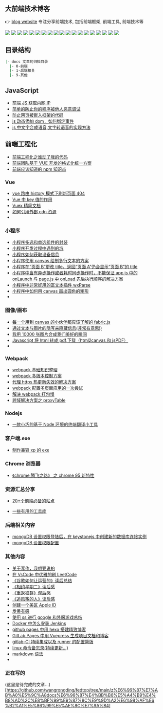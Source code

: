 ## 大前端技术博客

👉 [blog website](https://www.fedtop.com) 专注分享前端技术, 包括前端框架, 前端工具, 前端技术等

![](https://img.shields.io/badge/-Nodejs-43853d?style=flat-square&logo=Node.js&logoColor=white) ![](https://img.shields.io/badge/-WebRTC-008000?style=flat-square&logo=WebRTC&labelColor=90EE90&color=fff) ![](https://img.shields.io/badge/-JavaScript-e5cd0c?style=flat-square&logo=JavaScript&labelColor=f7df1e&logoColor=000) ![](https://img.shields.io/badge/-TypeScript-3178C6?style=flat-square&logo=TypeScript&logoColor=white&color=blue) ![](https://img.shields.io/badge/-Vue.js-29beb0?style=flat-square&logo=vue.js&labelColor=ffffff&color=4FC08D) ![](https://img.shields.io/badge/-React-29beb0?style=flat-square&logo=React&labelColor=ffffff&color=61DAFB) ![](https://img.shields.io/badge/-WebPack-1C78C0?style=flat-square&logo=WebPack&logoColor=white) ![](https://img.shields.io/badge/-Electron-white?style=flat-square&logo=electron&logoColor=white&color=47848F) ![](https://img.shields.io/badge/-Three.js-000000?style=flat-square&logo=Three.js) ![](https://img.shields.io/badge/-MiniProgram-008000?style=flat-square&logo=WeChat&labelColor=fff&color=07C160) ![](https://img.shields.io/badge/-NPM-CB3837?style=flat-square&logo=npm&logoColor=white) ![](https://img.shields.io/badge/-Github_Actions-2088FF?style=flat-square&logo=github-actions&logoColor=white) [![](https://img.shields.io/badge/-Gist-black?style=flat-square&logo=GitHub&labelColor=blue&color=fff&logoColor=fff)](https://gist.github.com/wangrongding) ![](https://img.shields.io/badge/-Tampermonkey-black?style=flat-square&logo=Tampermonkey&labelColor=black&color=00485B) ![](https://img.shields.io/badge/-KaliLinux-white?style=flat-square&logo=KaliLinux&logoColor=white&color=blue) ![](https://img.shields.io/badge/-MySQL-white?style=flat-square&logo=MySQL&logoColor=white&color=fff&labelColor=4479A1) ![](https://img.shields.io/badge/-CodePen-white?style=flat-square&logo=CodePen&logoColor=white&color=000) ![](https://img.shields.io/badge/-Jenkins-white?style=flat-square&logo=Jenkins&labelColor=D24939&color=white&logoColor=white) ![](https://img.shields.io/badge/-Docker-white?style=flat-square&logo=Docker&labelColor=2496ED&color=2496ED&logoColor=white)

## 目录结构

```sh
|- docs 文章的归档目录
  |- 0-前端
  |- 1-后端相关
  |- 9-其他
```

## JavaScript

- [前端 JS 获取内网 IP](docs/0-%E5%89%8D%E7%AB%AF/%E5%89%8D%E7%AB%AFJS%E8%8E%B7%E5%8F%96%E5%86%85%E7%BD%91IP.md)
- [简单的防止你的程序被他人恶意调试](docs/0-%E5%89%8D%E7%AB%AF/%E7%AE%80%E5%8D%95%E7%9A%84%E9%98%B2%E6%AD%A2%E4%BD%A0%E7%9A%84%E7%A8%8B%E5%BA%8F%E8%A2%AB%E4%BB%96%E4%BA%BA%E6%81%B6%E6%84%8F%E8%B0%83%E8%AF%95.md)
- [防止网页被嵌入框架的代码](docs/0-%E5%89%8D%E7%AB%AF/%E9%98%B2%E6%AD%A2%E7%BD%91%E9%A1%B5%E8%A2%AB%E5%B5%8C%E5%85%A5%E6%A1%86%E6%9E%B6%E7%9A%84%E4%BB%A3%E7%A0%81.md)
- [js 动态添加 dom，如何绑定事件](docs/0-%E5%89%8D%E7%AB%AF/js%E5%8A%A8%E6%80%81%E6%B7%BB%E5%8A%A0dom%EF%BC%8C%E5%A6%82%E4%BD%95%E7%BB%91%E5%AE%9A%E4%BA%8B%E4%BB%B6.md)
- [js 中文字合成语音,文字转语音的实现方法](docs/0-%E5%89%8D%E7%AB%AF/js%E4%B8%AD%E6%96%87%E5%AD%97%E5%90%88%E6%88%90%E8%AF%AD%E9%9F%B3,%E6%96%87%E5%AD%97%E8%BD%AC%E8%AF%AD%E9%9F%B3%E7%9A%84%E5%AE%9E%E7%8E%B0%E6%96%B9%E6%B3%95.md)

## 前端工程化

- [前端工程化之谁动了我的代码](docs/0-%E5%89%8D%E7%AB%AF/%E5%89%8D%E7%AB%AF%E5%B7%A5%E7%A8%8B%E5%8C%96%E4%B9%8B%E8%B0%81%E5%8A%A8%E4%BA%86%E6%88%91%E7%9A%84%E4%BB%A3%E7%A0%81.md)
- [前端团队基于 VUE 开发的格式化统一方案](docs/0-%E5%89%8D%E7%AB%AF/%E5%89%8D%E7%AB%AF%E5%9B%A2%E9%98%9F%E5%9F%BA%E4%BA%8EVUE%E5%BC%80%E5%8F%91%E7%9A%84%E6%A0%BC%E5%BC%8F%E5%8C%96%E7%BB%9F%E4%B8%80%E6%96%B9%E6%A1%88.md)
- [前端应该知道的 npm 知识点](docs/0-%E5%89%8D%E7%AB%AF/%E5%89%8D%E7%AB%AF%E5%BA%94%E8%AF%A5%E7%9F%A5%E9%81%93%E7%9A%84npm%E7%9F%A5%E8%AF%86%E7%82%B9.md)

### Vue

- [vue 路由 history 模式下刷新页面 404](docs/0-%E5%89%8D%E7%AB%AF/vue%E8%B7%AF%E7%94%B1history%E6%A8%A1%E5%BC%8F%E4%B8%8B%E5%88%B7%E6%96%B0%E9%A1%B5%E9%9D%A2404.md)
- [Vue 中 key 值的作用](docs/0-%E5%89%8D%E7%AB%AF/Vue%E4%B8%ADkey%E5%80%BC%E7%9A%84%E4%BD%9C%E7%94%A8.md)
- [Vuex 精简文档](docs/0-%E5%89%8D%E7%AB%AF/Vuex%E7%B2%BE%E7%AE%80%E6%96%87%E6%A1%A3.md)
- [如何引用外部 cdn 资源](docs/0-%E5%89%8D%E7%AB%AF/%E5%A6%82%E4%BD%95%E5%BC%95%E7%94%A8%E5%A4%96%E9%83%A8cdn%E8%B5%84%E6%BA%90.md)
-

### 小程序

- [小程序多选和单选组件的封装](docs/0-%E5%89%8D%E7%AB%AF/%E5%B0%8F%E7%A8%8B%E5%BA%8F%E5%A4%9A%E9%80%89%E5%92%8C%E5%8D%95%E9%80%89%E7%BB%84%E4%BB%B6%E7%9A%84%E5%B0%81%E8%A3%85.md)
- [小程序开发过程中遇到的坑](docs/0-%E5%89%8D%E7%AB%AF/%E5%B0%8F%E7%A8%8B%E5%BA%8F%E5%BC%80%E5%8F%91%E8%BF%87%E7%A8%8B%E4%B8%AD%E9%81%87%E5%88%B0%E7%9A%84%E5%9D%91.md)
- [小程序如何获取设备信息](docs/0-%E5%89%8D%E7%AB%AF/%E5%B0%8F%E7%A8%8B%E5%BA%8F%E5%A6%82%E4%BD%95%E8%8E%B7%E5%8F%96%E8%AE%BE%E5%A4%87%E4%BF%A1%E6%81%AF.md)
- [小程序使用 canvas 绘制多行文本的方案](docs/0-%E5%89%8D%E7%AB%AF/%E5%B0%8F%E7%A8%8B%E5%BA%8F%E4%BD%BF%E7%94%A8canvas%E7%BB%98%E5%88%B6%E5%A4%9A%E8%A1%8C%E6%96%87%E6%9C%AC%E7%9A%84%E6%96%B9%E6%A1%88.md)
- [小程序在“页面 B”更改 title，返回“页面 A”仍会显示“页面 B”的 title](docs/0-%E5%89%8D%E7%AB%AF/%E5%B0%8F%E7%A8%8B%E5%BA%8F%E5%9C%A8%E2%80%9C%E9%A1%B5%E9%9D%A2B%E2%80%9D%E6%9B%B4%E6%94%B9title%EF%BC%8C%E8%BF%94%E5%9B%9E%E2%80%9C%E9%A1%B5%E9%9D%A2A%E2%80%9D%E4%BB%8D%E4%BC%9A%E6%98%BE%E7%A4%BA%E2%80%9C%E9%A1%B5%E9%9D%A2B%E2%80%9D%E7%9A%84title.md)
- [小程序中当有异步操作或者耗时同步操作时，不能保证 app.js 中的 onLaunch 与 page.js 中 onLoad 先后执行顺序的解决方案](docs/0-%E5%89%8D%E7%AB%AF/%E5%B0%8F%E7%A8%8B%E5%BA%8F%E4%B8%AD%E5%BD%93%E6%9C%89%E5%BC%82%E6%AD%A5%E6%93%8D%E4%BD%9C%E6%88%96%E8%80%85%E8%80%97%E6%97%B6%E5%90%8C%E6%AD%A5%E6%93%8D%E4%BD%9C%E6%97%B6%EF%BC%8C%E4%B8%8D%E8%83%BD%E4%BF%9D%E8%AF%81app.js%E4%B8%AD%E7%9A%84onLaunch%E4%B8%8Epage.js%E4%B8%ADonLoad%E5%85%88%E5%90%8E%E6%89%A7%E8%A1%8C%E9%A1%BA%E5%BA%8F%E7%9A%84%E8%A7%A3%E5%86%B3%E6%96%B9%E6%A1%88.md)
- [小程序中非常好用的富文本插件 wxParse](docs/0-%E5%89%8D%E7%AB%AF/%E5%B0%8F%E7%A8%8B%E5%BA%8F%E4%B8%AD%E9%9D%9E%E5%B8%B8%E5%A5%BD%E7%94%A8%E7%9A%84%E5%AF%8C%E6%96%87%E6%9C%AC%E6%8F%92%E4%BB%B6wxParse.md)
- [小程序中如何用 canvas 画出圆角的矩形](docs/0-%E5%89%8D%E7%AB%AF/%E5%B0%8F%E7%A8%8B%E5%BA%8F%E4%B8%AD%E5%A6%82%E4%BD%95%E7%94%A8canvas%E7%94%BB%E5%87%BA%E5%9C%86%E8%A7%92%E7%9A%84%E7%9F%A9%E5%BD%A2.md)
-

### 图像/画布

- [每一个用到 canvas 的小伙伴都应该了解的 fabric.js](docs/0-%E5%89%8D%E7%AB%AF/%E6%AF%8F%E4%B8%80%E4%B8%AA%E7%94%A8%E5%88%B0canvas%E7%9A%84%E5%B0%8F%E4%BC%99%E4%BC%B4%E9%83%BD%E5%BA%94%E8%AF%A5%E4%BA%86%E8%A7%A3%E7%9A%84fabric.js.md)
- [通过文本与图片的隐写来隐藏信息(非常有意思!)](<docs/0-%E5%89%8D%E7%AB%AF/%E9%80%9A%E8%BF%87%E6%96%87%E6%9C%AC%E4%B8%8E%E5%9B%BE%E7%89%87%E7%9A%84%E9%9A%90%E5%86%99%E6%9D%A5%E9%9A%90%E8%97%8F%E4%BF%A1%E6%81%AF(%E9%9D%9E%E5%B8%B8%E6%9C%89%E6%84%8F%E6%80%9D!).md>)
- [我用 10000 张图片合成我们美好的瞬间](docs/0-%E5%89%8D%E7%AB%AF/%E6%88%91%E7%94%A8%2010000%20%E5%BC%A0%E5%9B%BE%E7%89%87%E5%90%88%E6%88%90%E6%88%91%E4%BB%AC%E7%BE%8E%E5%A5%BD%E7%9A%84%E7%9E%AC%E9%97%B4.md)
- [Javascript 将 html 转成 pdf,下载（html2canvas 和 jsPDF）](docs/0-%E5%89%8D%E7%AB%AF/Javascript%E5%B0%86html%E8%BD%AC%E6%88%90pdf,%E4%B8%8B%E8%BD%BD%EF%BC%88html2canvas%20%E5%92%8C%20jsPDF%EF%BC%89.md)
-

### Webpack

- [webpack 基础知识整理](docs/0-%E5%89%8D%E7%AB%AF/webpack%20%E5%9F%BA%E7%A1%80%E7%9F%A5%E8%AF%86%E6%95%B4%E7%90%86.md)
- [webpack 多版本控制方案](docs/0-%E5%89%8D%E7%AB%AF/webpack%E5%A4%9A%E7%89%88%E6%9C%AC%E6%8E%A7%E5%88%B6%E6%96%B9%E6%A1%88.md)
- [代理 https 热更新失效的解决方案](docs/0-%E5%89%8D%E7%AB%AF/%E4%BB%A3%E7%90%86%20https%20%E7%83%AD%E6%9B%B4%E6%96%B0%E5%A4%B1%E6%95%88%E7%9A%84%E8%A7%A3%E5%86%B3%E6%96%B9%E6%A1%88.md)
- [webpack 配置多页面应用的一次尝试](docs/0-%E5%89%8D%E7%AB%AF/webpack%E9%85%8D%E7%BD%AE%E5%A4%9A%E9%A1%B5%E9%9D%A2%E5%BA%94%E7%94%A8%E7%9A%84%E4%B8%80%E6%AC%A1%E5%B0%9D%E8%AF%95.md)
- [解决 webpack 打包慢](docs/0-%E5%89%8D%E7%AB%AF/%E8%A7%A3%E5%86%B3%20webpack%20%E6%89%93%E5%8C%85%E6%85%A2.md)
- [跨域解决方案之 proxyTable](docs/0-%E5%89%8D%E7%AB%AF/%E8%B7%A8%E5%9F%9F%E8%A7%A3%E5%86%B3%E6%96%B9%E6%A1%88%E4%B9%8BproxyTable.md)

### Nodejs

- [一款小巧的基于 Node 环境的终端翻译小工具](docs/0-%E5%89%8D%E7%AB%AF/%E4%B8%80%E6%AC%BE%E5%B0%8F%E5%B7%A7%E7%9A%84%E5%9F%BA%E4%BA%8E%20Node%20%E7%8E%AF%E5%A2%83%E7%9A%84%E7%BB%88%E7%AB%AF%E7%BF%BB%E8%AF%91%E5%B0%8F%E5%B7%A5%E5%85%B7.md)

### 客户端.exe

- [制作兼容 xp 的 exe](docs/0-%E5%89%8D%E7%AB%AF/%E5%88%B6%E4%BD%9C%E5%85%BC%E5%AE%B9%20xp%20%E7%9A%84%20exe.md)

### Chrome 浏览器

- [《chrome 腾飞之路》 之 chrome 95 新特性](docs/0-%E5%89%8D%E7%AB%AF/%E3%80%8Achrome%E8%85%BE%E9%A3%9E%E4%B9%8B%E8%B7%AF%E3%80%8B%20%E4%B9%8B%20chrome%2095%20%E6%96%B0%E7%89%B9%E6%80%A7.md)

### 资源汇总分享

- [20+个前端必备的站点](docs/0-%E5%89%8D%E7%AB%AF/20+%E4%B8%AA%E5%89%8D%E7%AB%AF%E5%BF%85%E5%A4%87%E7%9A%84%E7%AB%99%E7%82%B9.md)

- [一些有用的工具库](docs/0-%E5%89%8D%E7%AB%AF/%E4%B8%80%E4%BA%9B%E6%9C%89%E7%94%A8%E7%9A%84%E5%B7%A5%E5%85%B7%E5%BA%93.md)

### 后端相关内容

- [mongoDB 设置权限登陆后，在 keystonejs 中创建新的数据库连接实例](docs/1-%E5%90%8E%E7%AB%AF%E7%9B%B8%E5%85%B3/mongoDB%E8%AE%BE%E7%BD%AE%E6%9D%83%E9%99%90%E7%99%BB%E9%99%86%E5%90%8E%EF%BC%8C%E5%9C%A8keystonejs%E4%B8%AD%E5%88%9B%E5%BB%BA%E6%96%B0%E7%9A%84%E6%95%B0%E6%8D%AE%E5%BA%93%E8%BF%9E%E6%8E%A5%E5%AE%9E%E4%BE%8B.md)
- [mongoDB 设置权限配置](docs/1-%E5%90%8E%E7%AB%AF%E7%9B%B8%E5%85%B3/mongoDB%E8%AE%BE%E7%BD%AE%E6%9D%83%E9%99%90%E9%85%8D%E7%BD%AE.md)

### 其他内容

- [关于写作，我想要说的](docs/9-%E5%85%B6%E4%BB%96/%E5%85%B3%E4%BA%8E%E5%86%99%E4%BD%9C%EF%BC%8C%E6%88%91%E6%83%B3%E8%A6%81%E8%AF%B4%E7%9A%84.md)
- [在 VsCode 中优雅的刷 LeetCode](docs/9-%E5%85%B6%E4%BB%96/%E5%9C%A8VsCode%E4%B8%AD%E4%BC%98%E9%9B%85%E7%9A%84%E5%88%B7LeetCode.md)
- [《谷歌如何让运营的》读后总结](docs/9-%E5%85%B6%E4%BB%96/%E3%80%8A%E8%B0%B7%E6%AD%8C%E5%A6%82%E4%BD%95%E8%AE%A9%E8%BF%90%E8%90%A5%E7%9A%84%E3%80%8B%E8%AF%BB%E5%90%8E%E6%80%BB%E7%BB%93.md)
- [《相约星期二》读后感](docs/9-%E5%85%B6%E4%BB%96/%E3%80%8A%E7%9B%B8%E7%BA%A6%E6%98%9F%E6%9C%9F%E4%BA%8C%E3%80%8B%E8%AF%BB%E5%90%8E%E6%84%9F.md)
- [《重返狼群》观后感](docs/9-%E5%85%B6%E4%BB%96/%E3%80%8A%E9%87%8D%E8%BF%94%E7%8B%BC%E7%BE%A4%E3%80%8B%E8%A7%82%E5%90%8E%E6%84%9F.md)
- [《追风筝的人》读后感](docs/9-%E5%85%B6%E4%BB%96/%E3%80%8A%E8%BF%BD%E9%A3%8E%E7%AD%9D%E7%9A%84%E4%BA%BA%E3%80%8B%E8%AF%BB%E5%90%8E%E6%84%9F.md)
- [创建一个美区 Apple ID](docs/9-%E5%85%B6%E4%BB%96/%E5%88%9B%E5%BB%BA%E4%B8%80%E4%B8%AA%E7%BE%8E%E5%8C%BA%20Apple%20ID.md)
- [发呆有感](docs/9-%E5%85%B6%E4%BB%96/%E5%8F%91%E5%91%86%E6%9C%89%E6%84%9F.md)
- [使用 ss 进行 google 和外服游戏总结](docs/9-%E5%85%B6%E4%BB%96/%E4%BD%BF%E7%94%A8ss%E8%BF%9B%E8%A1%8Cgoogle%E5%92%8C%E5%A4%96%E6%9C%8D%E6%B8%B8%E6%88%8F%E6%80%BB%E7%BB%93.md)
- [Docker 中怎么安装 Jenkins](docs/9-%E5%85%B6%E4%BB%96/Docker%E4%B8%AD%E6%80%8E%E4%B9%88%E5%AE%89%E8%A3%85Jenkins.md)
- [github pages 中用 hexo 搭建精致博客](docs/9-%E5%85%B6%E4%BB%96/github%20pages%E4%B8%AD%E7%94%A8hexo%E6%90%AD%E5%BB%BA%E7%B2%BE%E8%87%B4%E5%8D%9A%E5%AE%A2.md)
- [GitLab Pages 中用 Vuepress 生成项目文档和博客](docs/9-%E5%85%B6%E4%BB%96/GitLab%20Pages%E4%B8%AD%E7%94%A8Vuepress%E7%94%9F%E6%88%90%E9%A1%B9%E7%9B%AE%E6%96%87%E6%A1%A3%E5%92%8C%E5%8D%9A%E5%AE%A2.md)
- [gitlab-CI 持续集成以及 runner 的配置简版](docs/9-%E5%85%B6%E4%BB%96/gitlab-CI%20%E6%8C%81%E7%BB%AD%E9%9B%86%E6%88%90%E4%BB%A5%E5%8F%8Arunner%E7%9A%84%E9%85%8D%E7%BD%AE%E7%AE%80%E7%89%88.md)
- [linux 命令备忘录(持续更新...)](<docs/9-%E5%85%B6%E4%BB%96/linux%E5%91%BD%E4%BB%A4%E5%A4%87%E5%BF%98%E5%BD%95(%E6%8C%81%E7%BB%AD%E6%9B%B4%E6%96%B0...).md>)
- [markdown 语法](docs/9-%E5%85%B6%E4%BB%96/markdown%E8%AF%AD%E6%B3%95.md)
-

### 正在写的

(这里是待完成的文章...)[https://github.com/wangrongding/fedtop/tree/main/z%E6%96%87%E7%AB%A0%E5%9C%A8docs%E6%96%87%E4%BB%B6%E5%A4%B9%E4%B8%AD%2C%E8%BF%99%E9%87%8C%E9%9D%A2%E6%98%AF%E6%B2%A1%E5%86%99%E5%AE%8C%E7%9A%84]

